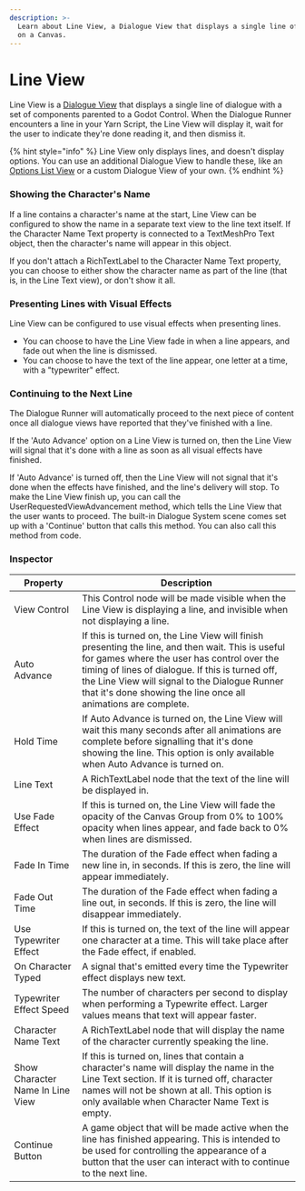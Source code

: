 ```yaml
---
description: >-
  Learn about Line View, a Dialogue View that displays a single line of dialogue
  on a Canvas.
---
```


# Line View

Line View is a [Dialogue View](README.md) that displays a single line of dialogue with a set of components parented to a Godot Control. When the Dialogue Runner encounters a line in your Yarn Script, the Line View will display it, wait for the user to indicate they're done reading it, and then dismiss it.

{% hint style="info" %}
Line View only displays lines, and doesn't display options. You can use an additional Dialogue View to handle these, like an [Options List View](options-list-view.md) or a custom Dialogue View of your own.
{% endhint %}

### Showing the Character's Name

If a line contains a character's name at the start, Line View can be configured to show the name in a separate text view to the line text itself. If the Character Name Text property is connected to a TextMeshPro Text object, then the character's name will appear in this object.

If you don't attach a RichTextLabel to the Character Name Text property, you can choose to either show the character name as part of the line (that is, in the Line Text view), or don't show it all.

### Presenting Lines with Visual Effects

Line View can be configured to use visual effects when presenting lines.

* You can choose to have the Line View fade in when a line appears, and fade out when the line is dismissed.
* You can choose to have the text of the line appear, one letter at a time, with a "typewriter" effect.

### Continuing to the Next Line

The Dialogue Runner will automatically proceed to the next piece of content once all dialogue views have reported that they've finished with a line. 

If the 'Auto Advance' option on a Line View is turned on, then the Line View will signal that it's done with a line as soon as all visual effects have finished. 

If 'Auto Advance' is turned off, then the Line View will not signal that it's done when the effects have finished, and the line's delivery will stop. To make the Line View finish up, you can call the UserRequestedViewAdvancement method, which tells the Line View that the user wants to proceed. The built-in Dialogue System scene comes set up with a 'Continue' button that calls this method. You can also call this method from code.
 
### Inspector

| Property| Description|
| ------- | -------------|
| View Control | This Control node will be made visible when the Line View is displaying a line, and invisible when not displaying a line.|
| Auto Advance | If this is turned on, the Line View will finish presenting the line, and then wait. This is useful for games where the user has control over the timing of lines of dialogue. If this is turned off, the Line View will signal to the Dialogue Runner that it's done showing the line once all animations are complete. |
| Hold Time | If Auto Advance is turned on, the Line View will wait this many seconds after all animations are complete before signalling that it's done showing the line. This option is only available when Auto Advance is turned on.|
| Line Text| A RichTextLabel node that the text of the line will be displayed in.|
| Use Fade Effect| If this is turned on, the Line View will fade the opacity of the Canvas Group from 0% to 100% opacity when lines appear, and fade back to 0% when lines are dismissed.|
| Fade In Time| The duration of the Fade effect when fading a new line in, in seconds. If this is zero, the line will appear immediately.|
| Fade Out Time| The duration of the Fade effect when fading a line out, in seconds. If this is zero, the line will disappear immediately.|
| Use Typewriter Effect| If this is turned on, the text of the line will appear one character at a time. This will take place after the Fade effect, if enabled.|
| On Character Typed| A signal that's emitted every time the Typewriter effect displays new text.|
| Typewriter Effect Speed| The number of characters per second to display when performing a Typewrite effect. Larger values means that text will appear faster.|
| Character Name Text| A RichTextLabel node that will display the name of the character currently speaking the line.|
| Show Character Name In Line View| If this is turned on, lines that contain a character's name will display the name in the Line Text section. If it is turned off, character names will not be shown at all. This option is only available when Character Name Text is empty.|
| Continue Button| A game object that will be made active when the line has finished appearing. This is intended to be used for controlling the appearance of a button that the user can interact with to continue to the next line.|


